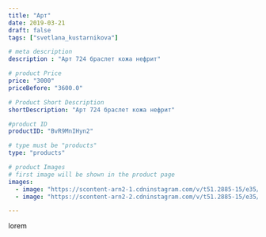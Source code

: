```yaml
---
title: "Арт"
date: 2019-03-21
draft: false
tags: ["svetlana_kustarnikova"]

# meta description
description : "Арт 724 браслет кожа нефрит"

# product Price
price: "3000"
priceBefore: "3600.0"

# Product Short Description
shortDescription: "Арт 724 браслет кожа нефрит"

#product ID
productID: "BvR9MnIHyn2"

# type must be "products"
type: "products"

# product Images
# first image will be shown in the product page
images:
  - image: "https://scontent-arn2-1.cdninstagram.com/v/t51.2885-15/e35/53544449_265198431080962_3860551644504985746_n.jpg?_nc_ht=scontent-arn2-1.cdninstagram.com&_nc_cat=110&_nc_ohc=DmkxlC2VAakAX_E5uMJ&se=8&tp=1&oh=cc79691774236249d26035e011651f0f&oe=605FB335&ig_cache_key=MjAwNDY1MjQ1MzQ5Mzg2Mzc5Mw%3D%3D.2"
  - image: "https://scontent-arn2-2.cdninstagram.com/v/t51.2885-15/e35/52553781_318218952228500_8108849022589647580_n.jpg?_nc_ht=scontent-arn2-2.cdninstagram.com&_nc_cat=108&_nc_ohc=ffSzLu13xRkAX_tZADr&se=8&tp=1&oh=c4b53471d2047c867433d157edd47b4d&oe=605F2985&ig_cache_key=MjAwNDY1MjQ1MzQ3Njk4MTYzMw%3D%3D.2"

---
```

lorem

